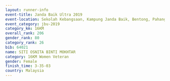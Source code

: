 ```yaml
---
layout: runner-info 
event-title: Janda Baik Ultra 2019
event-location: Sekolah Kebangsaan, Kampung Janda Baik, Bentong, Pahang, Malaysia
event_category: jbu-2019 
category_km: 16KM  
overall_rank: 206
gender_rank: 80
category_rank: 26
bib: 64021
name: SITI OSNITA BINTI MOKHTAR
category: 16KM Women Veteran
gender: Female
finish_time: 3-35-03
country: Malaysia
---
```

